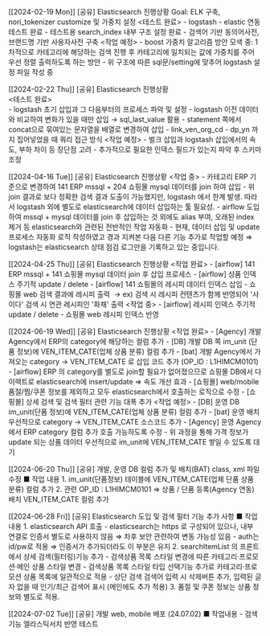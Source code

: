 [[2024-02-19 Mon]]
	[공유] Elasticsearch 진행상황 
	Goal: ELK 구축, nori_tokenizer customize 및 가중치 설정 
	<테스트 완료> 
	- logstash - elastic 연동 테스트 완료 
	- 테스트용 search_index 내부 구조 설정 완료
	- 검색어 기반 동의어사전, 브랜드명 기반 사용자사전 구축 
	<작업 예정> 
	- boost 가중치 알고리즘 방안 모색 중: 1차적으로 카테고리에 해당하는 검색 진행 후 카테고리에 일치되는 값에 가중치를 주어 우선 정렬 출력하도록 하는 방안 
	- 위 구조에 따른 sql문/setting에 맞추어 logstash 설정 파일 작성 중


[[2024-02-22 Thu]]
	[공유] Elasticsearch 진행상황   
	<테스트 완료>  
	- logstash 초기 삽입과 그 다음부터의 프로세스 파악 및 설정
		- logstash 이전 데이터와 비교하여 변화가 있을 때만 삽입 → sql_last_value 활용 
		- statement 쪽에서 concat으로 묶여있는 문자열을 배열로 변경하여 삽입 
	- link_ven_org_cd - dp_yn 까지 집어넣었을 때 쿼리 접근 방식 
	<작업 예정>
	- 벌크 삽입과 logstash 삽입에서의 속도, 부하 차이 등 장단점 고려
	- 추가적으로 필요한 인덱스 필드가 있는지 파악 후 스키마 조정

[[2024-04-16 Tue]]
	[공유] Elasticsearch 진행상황 
	<작업 중> 
	- 카테고리 ERP 기준으로 변경하여 141 ERP mssql + 204 쇼핑몰 mysql 데이터를 join 하여 삽입
	- 위 join 결과로 보다 정확한 검색 결과 도출이 가능했지만, logstash 에서 한계 발생. 따라서 logstash 외에 별도로 elasticsearch에 데이터 삽입하는 툴 필요성. 
	- airflow 도입하여 mssql + mysql 데이터를 join 후 삽입하는 것 외에도 alias 부여, 오래된 index 제거 등 elasticsearch와 관련된 전반적인 작업 자동화 
	- 현재, 데이터 삽입 및 update 프로세스 자동화 로직 작성하였고 경과 지켜본 다음 다른 기능 추가로 작업할 예정
		⇒ logstash는 elasticsearch 상태 점검 로그만을 기록하고 있는 중입니다.


[[2024-04-25 Thu]]
	[공유] Elasticsearch 진행상황
	<작업 완료>
	- [airflow] 141 ERP mssql + 141 쇼핑몰 mysql 데이터 join 후 삽입 프로세스 
	- [airflow] 상품 인덱스 주기적 update / delete
	- [airflow] 141 쇼핑몰의 레시피 데이터 인덱스 삽입
	- 쇼핑몰 web 검색 결과에 레시피 출력  → ex) 검색 시 레시피 컨텐츠가 함께 반영되어 '사이다' 검색 시 연관 레시피인 '화채' 출력
	<작업 중>
	- [airflow] 레시피 인덱스 주기적 update / delete 
	- 쇼핑몰 web 레시피 인덱스 반영 


[[2024-06-19 Wed]]
	[공유] Elasticsearch 진행상황
	<작업 완료>
	- [Agency] 개발 Agency에서 ERP의 category에 해당하는 컬럼 추가 
	- [DB] 개발 DB 쪽 im_unit (단품 정보)에 VEN_ITEM_CATE(업체 상품 분류) 컬럼 추가 
	- [bat] 개발 Agency에서 가져오는 category → VEN_ITEM_CATE 로 삽입 코드 추가 (OP_ID : L1HIMCM0101)
	- [airflow] ERP 의 category를 별도로 join할 필요가 없어졌으므로 쇼핑몰 DB에서 다이렉트로 elasticsearch에 insert/update ⇒ 속도 개선 효과 
	- [쇼핑몰] web/mobile 품절/찜/쿠폰 정보를 제외하고 모두 elasticsearch에서 호출하는 로직으로 수정 
	- [쇼핑몰] 상세 검색 및 검색 필터 관련 기능 대폭 추가 
	<작업 예정>
	- [DB] 운영 DB im_unit(단품 정보)에 VEN_ITEM_CATE(업체 상품 분류) 컬럼 추가 
	- [bat] 운영 배치 우선적으로 category → VEN_ITEM_CATE 소스코드 추가
	- [Agency] 운영 Agency에서 ERP category 컬럼 추가 호출 가능하도록 수정 
	- 위 과정을 통해 가격 정보가 update 되는 상품 데이터 우선적으로 im_unit에 VEN_ITEM_CATE 쌓일 수 있도록 대기 


[[2024-06-20 Thu]]
[공유] 개발, 운영 DB 컬럼 추가 및 배치(BAT) class, xml 파일 수정
	■ 작업 내용
	1. im_unit(단품정보) 테이블에 VEN_ITEM_CATE(업체 단품 상품 분류) 컬럼 추가
	2. 관련 OP_ID : L1HIMCM0101 ⇒ 상품 / 단품 등록(Agency 연동) 배치 VEN_ITEM_CATE 컬럼 추가


[[2024-06-28 Fri]]
[공유] Elasticsearch 도입 및 검색 필터 기능 추가 사항
	■ 작업 내용
	1. elasticsearch API 호출
		- elasticsearch는 https 로 구성되어 있으나, 내부 연결로 인증서 별도로 사용하지 않음 
		  ⇒ 차후 보안 관련하여 변동 가능성 있음 
		- auth는 id/pw로 적용 
		  ⇒ 인증서가 추가되더라도 이 부분은 유지
	2. searchItemList 의 프론트에서 상세 검색(필터링)기능 추가
		- 검색상품 목록 스타일 변경에 따른 카테고리·프로모션·메인 상품 스타일 변경
		- 검색상품 목록 스타일 타입 선택기능 추가로 카테고리·프로모션 상품 목록에 일관적으로 적용
		- 상단 검색 검색어 입력 시 삭제버튼 추가, 입력된 글자 없을 때 인기/최근 검색어 표시 (메인에도 추가 적용)
	3. 품절 및 쿠폰 정보는 상품 정보와 별도로 적용.


[[2024-07-02 Tue]]
[공유] 개발 web, mobile 배포 (24.07.02)
	■ 작업내용
		- 검색 기능 엘라스틱서치 반영 테스트